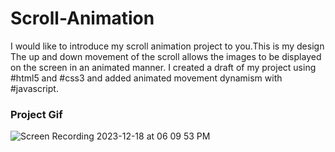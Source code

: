 <h1>Scroll-Animation</h1>


<p>I would like to introduce my scroll animation project to you.This is my design
The up and down movement of the scroll allows the images to be displayed on the screen in an animated manner. I created a draft of my project using #html5 and #css3 and added animated movement dynamism with #javascript.</p>

<h3>Project Gif</h3>

![Screen Recording 2023-12-18 at 06 09 53 PM](https://github.com/nazanyilmaz/Scroll-Animation/assets/147782488/465a5593-7f68-4268-af90-48f7d2ed9c35)
